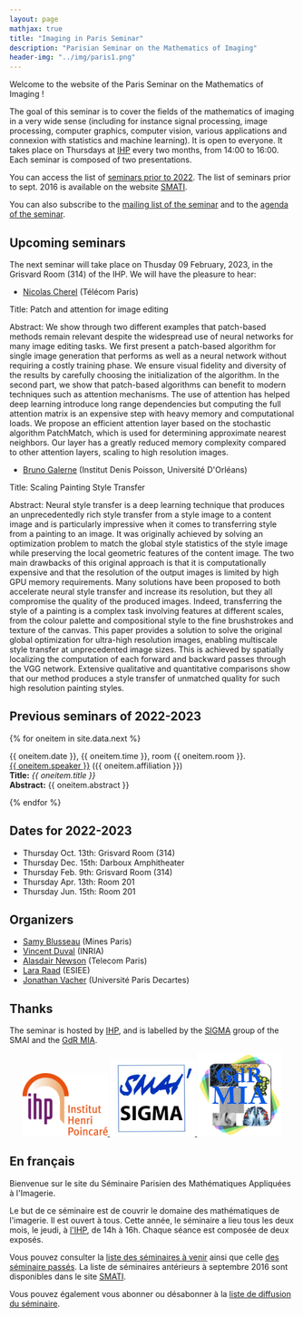 ```yaml
---
layout: page
mathjax: true
title: "Imaging in Paris Seminar"
description: "Parisian Seminar on the Mathematics of Imaging"
header-img: "../img/paris1.png"
---
```


Welcome to the website of the Paris Seminar on the Mathematics of Imaging !  

The goal of this seminar is to cover the fields of the mathematics of imaging in a very wide sense (including for instance signal processing, image processing, computer graphics, computer vision, various applications and connexion with statistics and machine learning).  It is open to everyone. It takes place on Thursdays at [IHP](../coming/) every two months, from 14:00 to 16:00. Each seminar is composed of two presentations.

You can access the list of [seminars prior to 2022](past/). The list of seminars prior to sept. 2016 is available on the website  [SMATI](https://smati.wp.imt.fr/).

You can also subscribe to the [mailing list of the seminar](https://listes.telecom-paristech.fr/mailman/listinfo/imaging-in-paris) and to the [agenda of the seminar](https://calendar.google.com/calendar/embed?src=5rkj1deu2rj746hrni9819cb3s%40group.calendar.google.com&ctz=Europe%2FParis).




Upcoming seminars
-----
The next seminar will take place on Thusday 09 February, 2023, in the Grisvard Room (314) of the IHP. We will have the pleasure to hear:

- [Nicolas Cherel](https://perso.telecom-paristech.fr/nicherel/) (Télécom Paris)

Title: Patch and attention for image editing

Abstract: We show through two different examples that patch-based methods remain relevant despite the widespread use of neural networks for many image editing tasks. We first present a patch-based algorithm for single image generation that performs as well as a neural network without requiring a costly training phase. We ensure visual fidelity and diversity of the results by carefully choosing the initialization of the algorithm. In the second part, we show that patch-based algorithms can benefit to modern techniques such as attention mechanisms. The use of attention has helped deep learning introduce long range dependencies but computing the full attention matrix is an expensive step with heavy memory and computational loads. We propose an efficient attention layer based on the stochastic algorithm PatchMatch, which is used for determining approximate nearest neighbors. Our layer has a greatly reduced memory complexity compared to other attention layers, scaling to high resolution images.

- [Bruno Galerne](https://www.idpoisson.fr/galerne/) (Institut Denis Poisson, Université D'Orléans)

Title: Scaling Painting Style Transfer

Abstract: Neural style transfer is a deep learning technique that produces an unprecedentedly rich style transfer from a style image to a content image and is particularly impressive when it comes to transferring style from a painting to an image. It was originally achieved by solving an optimization problem to match the global style statistics of the style image while preserving the local geometric features of the content image. The two main drawbacks of this original approach is that it is computationally expensive and that the resolution of the output images is limited by high GPU memory requirements. Many solutions have been proposed to both accelerate neural style transfer and increase its resolution, but they all compromise the quality of the produced images. Indeed, transferring the style of a painting is a complex task involving features at different scales, from the colour palette and compositional style to the fine brushstrokes and texture of the canvas. This paper provides a solution to solve the original global optimization for ultra-high resolution images, enabling multiscale style transfer at unprecedented image sizes. This is achieved by spatially localizing the computation of each forward and backward passes through the VGG network. Extensive qualitative and quantitative comparisons show that our method produces a style transfer of unmatched quality for such high resolution painting styles.



Previous seminars of 2022-2023
-----

{% for oneitem in site.data.next %}
<p>
   {{ oneitem.date }}, {{ oneitem.time }}, room {{ oneitem.room }}.<br/>
  <a href="{{ oneitem.url }}">{{ oneitem.speaker }}</a>  ({{ oneitem.affiliation }})<br/>
  <b>Title:</b> <i>{{ oneitem.title }}</i><br/>
  <b>Abstract:</b> {{ oneitem.abstract }}
  </p>
{% endfor %}

Dates for 2022-2023
----
- Thursday Oct. 13th: Grisvard Room (314) 
- Thursday Dec. 15th: Darboux Amphitheater
- Thursday Feb. 9th: Grisvard Room (314)
- Thursday Apr. 13th: Room 201
- Thursday Jun. 15th: Room 201



Organizers
-----

- [Samy Blusseau](https://samyblusseau.jimdofree.com/) (Mines Paris)
- [Vincent Duval](https://who.rocq.inria.fr/Vincent.Duval/) (INRIA)
- [Alasdair Newson](https://sites.google.com/site/alasdairnewson/) (Telecom Paris)
- [Lara Raad](http://dev.ipol.im/~lraad/) (ESIEE)
- [Jonathan Vacher](https://jonathanvacher.github.io/) (Université Paris Decartes)


Thanks
-----

The seminar is hosted by [IHP](http://www.ihp.fr), and is labelled by the [SIGMA](http://smai.emath.fr/spip.php?article406) group of the SMAI and the [GdR MIA](gdr-mia.math.cnrs.fr).

<p align="center">

<a href="http://www.ihp.fr">
<img width="150" src="../img/logo-ihp.jpg"/>
</a>

<a href="http://smai.emath.fr/spip.php?article406">
<img width="150" src="../img/logo-sigma.jpg"/>
</a>

<a href="https://fadili.users.greyc.fr/mia/">
<img width="150" src="../img/logo-mia.jpg"/>
</a>

</p>


En français
-----

Bienvenue sur le site du Séminaire Parisien des Mathématiques Appliquées à l'Imagerie.

Le but de ce séminaire est de couvrir le domaine des mathématiques de l'imagerie. Il est ouvert à tous. Cette année, le séminaire a lieu tous les deux mois, le jeudi, à [l'IHP](venir/), de 14h à 16h. Chaque séance est composée de deux exposés.

Vous pouvez consulter la [liste des séminaires à venir](next/) ainsi que celle [des séminaire passés](past/). La liste de séminaires antérieurs à septembre 2016 sont disponibles dans le site [SMATI](https://smati.wp.imt.fr/).

Vous pouvez également vous abonner ou désabonner à la [liste de diffusion du séminaire](https://listes.telecom-paristech.fr/mailman/listinfo/imaging-in-paris).
